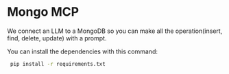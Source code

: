 # Mongo MCP
We connect an LLM to a MongoDB so you can make all the operation(insert, find, delete, update) with a prompt.

You can install the dependencies with this command:
```bash
 pip install -r requirements.txt
```
